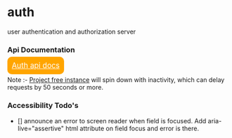 # auth

user authentication and authorization server

### Api Documentation

<a style="
        width: 600;
        height: 400;
        color: white;
        background-color: orange;
        font-size: larger;
        border-radius: 10px;
        padding:10px
      " href="https://documenter.getpostman.com/view/26238267/2sAY4ydfot" target="_blank">Auth api docs</a>

Note :- [Project free instance](https://auth-zu2a.onrender.com/) will spin down with inactivity, which can delay requests by 50 seconds or more.

### Accessibility Todo's

- [] announce an error to screen reader when field is focused.
  Add aria-live="assertive" html attribute on field focus and error is there.
